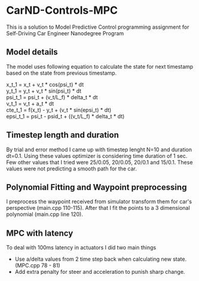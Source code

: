 # CarND-Controls-MPC

This is a solution to Model Predictive Control programming assignment for Self-Driving Car Engineer Nanodegree Program


## Model details

The model uses following equation to calculate the state for next timestamp based on the state from previous timestamp. 

x_t_1 = x_t + v_t * cos(psi_t) * dt  
y_t_1 = y_t + v_t * sin(psi_t) * dt  
psi_t_1 = psi_t + (v_t/L_f) * delta_t * dt   
v_t_1 = v_t + a_t * dt   
cte_t_1 = f(x_t) - y_t + (v_t * sin(epsi_t) * dt)   
epsi_t_1 = psi_t - psid_t + ((v_t/L_f) * delta_t * dt)   

## Timestep length and duration

By trial and error method I came up with timestep lenght N=10 and duration dt=0.1. Using these values optimizer is considering time duration of 1 sec. Few other values that I tried were 25/0.05, 20/0.05, 20/0.1 and 15/0.1. These values were not predicting a smooth path for the car.


## Polynomial Fitting and Waypoint preprocessing

I preprocess the waypoint received from simulator transform them for car's perspective (main.cpp 110-115). After that I fit the points to a 3 dimensional polynomial (main.cpp line 120).

## MPC with latency 

To deal with 100ms latency in actuators I did two main things

* Use a/delta values from 2 time step back when calculating new state. (MPC.cpp 78 - 81)
* Add extra penalty for steer and acceleration to punish sharp change. 
